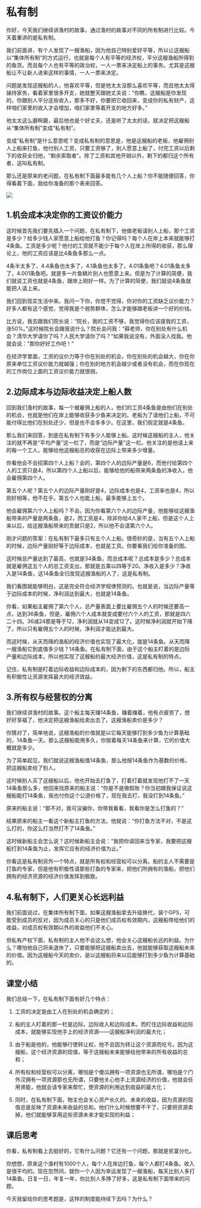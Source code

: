 # 私有制
你好，今天我们继续讲渔村的故事，通过渔村的故事对不同的所有制进行比较。今天着重讲的是私有制。

我们前面讲，有个人发现了一艘渔船，因为他自己特别爱好平等，所以让这艘船以“集体所有制”的方式运行，也就是每个人有平等的经济权，平分这艘渔船所得到的鱼货。而且每个人也有平等的政治权，一人一票来决定船上的事务。尤其是这艘船让不让新人进来这样的事情，一人一票来决定。

问题是发现这艘船的人，他喜欢平等，但是他太太没那么喜欢平等，而且他太太得操持家务，看着家里很多开支，她就整天跟她丈夫说：“你瞧，这艘船是你发现的，你跟别人平分这些收入，那多不好，你要把它收回来，变成你的私有财产，这样咱们家里的收入才会增加，咱们家里等着开支的地方好多。”

他太太这么磨啊磨，最后他也是个好丈夫，还是听了太太的话，就决定把这艘船从“集体所有制”变成“私有制”。

变成“私有制”是什么意思呢？变成私有制的意思是，他是这艘船的老板，他雇佣别人上船来打鱼，他付别人工资，只要工资够了，别人愿意上船了，付完工资以后剩下的收获全归他，“剩余索取者”。除了工资和其他开销以外，剩下的都归这个所有者，这叫私有制。

那么还是原来的老问题，在私有制下面最多能有几个人上船？你不能随便回答，你得看着下面，我给你准备的那个表来回答。

![](https://raw.githubusercontent.com/dalong0514/selfstudy/master/图片链接库/薛兆丰/1701.jpeg)

## 1.机会成本决定你的工资议价能力
这时候首先我们要先插入一个问题，在私有制下，他做老板请别人上船，那个工资是多少？给多少钱人家愿意上船给他打鱼？你记得吗？每个人在岸上本来就能够打4条鱼。工资是多少呢？他付的工资就不能少于每个人在岸上所得的收获，那么理论上，他的工资应该是比4条鱼多那么一点。

4条半太多了，4.4条鱼也太多了，4.1条鱼也太多了，4.01条鱼吧？4.01条鱼太多了，4.001条鱼吧。就是多一片鱼鳞片别人也愿意上来。但是为了计算的简便，我们就说工资也就是4条鱼，跟岸上刚好一样。为了计算的简便，我们就说4条鱼就能把人请上来。

我们回到现实生活中来。我问一下你，你觉不觉得，你对你的工资缺乏议价能力？好多人都有这个感觉，觉得我是个弱势群体，怎么才能够跟老板讲一个好的价钱。

比方说，我去跟我们院长说：“院长，我的工资不够，我觉得你应该提我的工资，涨50%。”这时候院长会跟我说什么？院长会问我：“薛老师，你在别处有什么机会？清华大学请你了吗？人民大学请你了吗？”如果我说没有，外面没人找我。他就会说：“那你好好工作吧！”

在经济学里面，工资的议价力等于你在别处的机会，你在别处的机会越大，你在你原来单位工资议价能力就越强；你在别的地方机会越少或者没有机会，而在你现在的工作岗位上面的工资议价能力就很弱。

## 2.边际成本与边际收益决定上船人数
回到我们渔村的故事，每一个被雇佣上船的人，他们的工资4条鱼是由他们在别处的机会，也就是他们在岸上能够收获多少鱼来决定的。老板为了请他们上船，不可能付得比他们在别处还少，但是也不会多多少。在这里，我们假定就是4条鱼。

那么我们来回答，到底在私有制下有多少人能够上船。这时候这艘船的主人，他关注的就不再是“平均产量”这一栏了，而是“边际产量”这一栏。他关注的是他请上来的每一个工人，能够给他这艘船总的收获在边际上带来多少增量。

你看他会不会招第四个人上船？会的，第四个人的边际产量是6，而他付给第四个人的工资只是4，所以第四个人上船以后，能够给他的船带来两条鱼的净收入，他会雇佣第四个人。

第五个人呢？第五个人的边际产量刚好是4，边际成本也是4，工资率也是4，所以刚好相等，他不在乎。第五个人也能上船，最多能够上五个。

他会雇佣第六个人上船吗？不会。因为你看第六个人的边际产量，他能够给这艘渔船带来的产量是两条鱼，是2，而工资是4，除非你给4人家不上船，但是这个人上来以后，给这艘渔船带来的贡献只是2，所以他不会请第六个人。

刚才问题的答案：在私有制下最多只有五个人上船。很奇妙的是，当有五个人上船的时候，边际产量刚好等于边际成本，也就是工资。你要看我们给你准备的图。

这时候总产量达到了最高，也就是34条鱼，而总成本呢？总成本是多少？总成本就是雇佣这五个人的总工资支出，那就是五乘以四等于20。净收入是多少？净收入是14条鱼，这14条鱼全归发现这艘渔船的人了，这是私有制。

我们看图就能够明白，这是完全符合经济学规律预测的。也就是说，当边际产量等于边际成本的时候，净利润达到最大，也就是14条鱼。

你看，如果船主雇佣了第六个人，总产量表面上要比雇佣五个人的时候还要高一点，达到36条鱼，但是，雇佣六个人成本就变成要付六个人的工资，那就是四六二十四。36减24那是等于12，净利润就从14变成12了。这时候净利润就开始下降了。所以只有雇佣五个人的时候，净利润才能达到最大。

而这时候，从天而降的渔船的经济价值也实现了最大化，就是14条鱼。从天而降一艘渔船它到底值多少钱？14条鱼。在私有制下面，由于这个船主盯着的是边际产量和边际成本，所以他实现了这艘船的最大经济价值，这是私有制的特点。

记住，私有制是盯着边际收益和边际成本的，因为剩下的东西都归他。所以，船主有积极性让资源发挥最大的经济效益。

## 3.所有权与经营权的分离
我们继续讲渔村的故事。这个船主每天赚14条鱼，赚着赚着，他有点疲劳了，想好好享福了，他决定把这艘渔船给卖出去了。这艘渔船卖价是多少？

你猜对了，简单地说，这艘渔船的价值就是以它每天能够打到多少鱼为计算基础的，14条鱼一天。那么这艘船能用多久，你按着每天14条鱼来计算，它的价值大概就是多少。

为了简单起见，我们就说这艘渔船值14条鱼，那么他按14条鱼作为基数的价格，把这艘船卖给了别人。

这时候别人买了这艘船以后，他也开始去打鱼了，打着打着就发现他打不了一天14条鱼那么多，他回来找原来的船主说：“你是不是做假账？你当初跟我保证说这艘船能打14条鱼，我也付你这个公道价格了，现在我去打，我没打到14条鱼。”

原来的船主说：“那不对，我可没骗你，你带我看看，我看你是怎么打鱼的？”

结果原来的船主一看这个新船主打鱼的方法，他就说：“你打鱼方法不对，不是这么打的，你这么打当然打不了14条鱼。”

这时候新船主会怎么说？这时候新船主会说：“我把你请回来当专家，我要把这艘船打到14条鱼为止，发挥它应有的经济价值为止。”

你看这是私有制另外一个特点，就是所有权和经营权可以分离。船的主人不需要是打鱼的专家，但是他有积极性请那些打鱼的专家来，把他们所拥有的渔船，把他们拥有的经济资源的经济价值发挥到极致。

## 4.私有制下，人们更关心长远利益
我们前面说过，在集体所有制下面，如果这艘渔船拿去升级换代，装个GPS，可能受到成员的反对，因为成员关心的只是他们成员权有效期内，这艘船带给他们的收益，对成员权有效期以外的收益他们不关心。

但私有产权下面，私有制的主人他不会这么想，他会关心这艘船长远的利益。为什么？哪怕他自己将来退休了，只要能够把这艘船卖出去，他就能够获取这艘船未来的价值。因为这艘船今天的卖价，是以这艘船将来以后能够打到多少鱼为计算基础的。

## 课堂小结
我们总结一下，在私有制下面有好几个特点：

1. 工资的决定是由工人在别处的机会确定的；

2. 船的主人盯着的那一栏是边际，边际收入和边际成本。而盯住边际收益和边际成本，就能够实现他手上的经济资源——这艘船净利润的最大化；

3. 由于船是他的，他能够行使转让权，他不会因为转让这个资源而吃亏。因为这艘船，这个经济资源的现值，等于这艘船未来能够给他带来的所有收益的总和；

4. 所有权和经营权可以分离，哪怕是个傻瓜拥有一项资源也无所谓，哪怕是个门外汉拥有一项资源那也无所谓，只要他关心他手上资源经济的价值，他就会任用贤能，他就会请专家来帮忙，使资源的利用达到收益的最大化；

5. 同时，在私有制下面，物主也会关心资产长久的、未来的收益，因为资源的现值总是反映了资源未来收益的总和。他们什么时候想要不干了，只要把资源卖掉，他们就能够享用这些资源未来才能实现的利益；

## 课后思考
你看，私有制看上去挺好的，它有什么问题？它还有一个问题，那就是贫富分化。

你想想，原来这个渔村有1000个人，每个人在岸边打鱼，每个人都打4条鱼。收入是很平均的。现在忽然间，就你一个人因为幸运发现了一艘渔船，每天比别人多打14条鱼。日复一日，年复一年，你比别人多挣了好多，这是私有制下面带来的问题。

今天我留给你的思考题是，这样的制度能持续下去吗？为什么？
